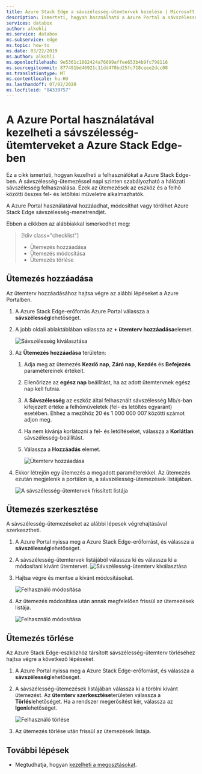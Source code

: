 ```yaml
---
title: Azure Stack Edge a sávszélesség-ütemtervek kezelése | Microsoft Docs
description: Ismerteti, hogyan használható a Azure Portal a sávszélesség-ütemtervek kezeléséhez az Azure Stack Edge-ben.
services: databox
author: alkohli
ms.service: databox
ms.subservice: edge
ms.topic: how-to
ms.date: 03/22/2019
ms.author: alkohli
ms.openlocfilehash: 9e5361c1082424a76699affee653b4b9fc798116
ms.sourcegitcommit: 877491bd46921c11dd478bd25fc718ceee2dcc08
ms.translationtype: MT
ms.contentlocale: hu-HU
ms.lasthandoff: 07/02/2020
ms.locfileid: "84339757"
---
```

# <a name="use-the-azure-portal-to-manage-bandwidth-schedules-on-your-azure-stack-edge"></a>A Azure Portal használatával kezelheti a sávszélesség-ütemterveket a Azure Stack Edge-ben  

Ez a cikk ismerteti, hogyan kezelheti a felhasználókat a Azure Stack Edge-ben. A sávszélesség-ütemezéssel napi szinten szabályozható a hálózati sávszélesség felhasználása. Ezek az ütemezések az eszköz és a felhő közötti összes fel- és letöltési műveletre alkalmazhatók.

A Azure Portal használatával hozzáadhat, módosíthat vagy törölhet Azure Stack Edge sávszélesség-menetrendjét.

Ebben a cikkben az alábbiakkal ismerkedhet meg:

> [!div class="checklist"]
> * Ütemezés hozzáadása
> * Ütemezés módosítása
> * Ütemezés törlése


## <a name="add-a-schedule"></a>Ütemezés hozzáadása

Az ütemterv hozzáadásához hajtsa végre az alábbi lépéseket a Azure Portalben.

1. A Azure Stack Edge-erőforrás Azure Portal válassza a **sávszélesség**lehetőséget.
2. A jobb oldali ablaktáblában válassza az **+ ütemterv hozzáadása**elemet.

    ![Sávszélesség kiválasztása](media/azure-stack-edge-manage-bandwidth-schedules/add-schedule-1.png)

3. Az **Ütemezés hozzáadása** területen: 

   1. Adja meg az ütemezés **Kezdő nap**, **Záró nap**, **Kezdés** és **Befejezés** paramétereinek értékeit.
   2. Ellenőrizze az **egész nap** beállítást, ha az adott ütemtervnek egész nap kell futnia.
   3. A **Sávszélesség** az eszköz által felhasznált sávszélesség Mb/s-ban kifejezett értéke a felhőműveletek (fel- és letöltés egyaránt) esetében. Ehhez a mezőhöz 20 és 1 000 000 007 közötti számot adjon meg.
   4. Ha nem kívánja korlátozni a fel- és letöltéseket, válassza a **Korlátlan** sávszélesség-beállítást.
   5. Válassza a **Hozzáadás** elemet.

      ![Ütemterv hozzáadása](media/azure-stack-edge-manage-bandwidth-schedules/add-schedule-2.png)

3. Ekkor létrejön egy ütemezés a megadott paraméterekkel. Az ütemezés ezután megjelenik a portálon is, a sávszélesség-ütemezések listájában.

    ![A sávszélesség-ütemtervek frissített listája](media/azure-stack-edge-manage-bandwidth-schedules/add-schedule-3.png)

## <a name="edit-schedule"></a>Ütemezés szerkesztése

A sávszélesség-ütemezéseket az alábbi lépesek végrehajtásával szerkesztheti.

1. A Azure Portal nyissa meg a Azure Stack Edge-erőforrást, és válassza a **sávszélesség**lehetőséget. 
2. A sávszélesség-ütemtervek listájából válassza ki és válassza ki a módosítani kívánt ütemtervet.
    ![Sávszélesség-ütemterv kiválasztása](media/azure-stack-edge-manage-bandwidth-schedules/modify-schedule-1.png)

3. Hajtsa végre és mentse a kívánt módosításokat.

    ![Felhasználó módosítása](media/azure-stack-edge-manage-bandwidth-schedules/modify-schedule-2.png)

4. Az ütemezés módosítása után annak megfelelően frissül az ütemezések listája.

    ![Felhasználó módosítása](media/azure-stack-edge-manage-bandwidth-schedules/modify-schedule-3.png)


## <a name="delete-a-schedule"></a>Ütemezés törlése

Az Azure Stack Edge-eszközhöz társított sávszélesség-ütemterv törléséhez hajtsa végre a következő lépéseket.

1. A Azure Portal nyissa meg a Azure Stack Edge-erőforrást, és válassza a **sávszélesség**lehetőséget.  

2. A sávszélesség-ütemezések listájában válassza ki a törölni kívánt ütemezést. Az **ütemterv szerkesztése**területen válassza a **Törlés**lehetőséget. Ha a rendszer megerősítést kér, válassza az **Igen**lehetőséget.

   ![Felhasználó törlése](media/azure-stack-edge-manage-bandwidth-schedules/delete-schedule-2.png)

3. Az ütemezés törlése után frissül az ütemezések listája.


## <a name="next-steps"></a>További lépések

- Megtudhatja, hogyan [kezelheti a megosztásokat](azure-stack-edge-manage-shares.md).
